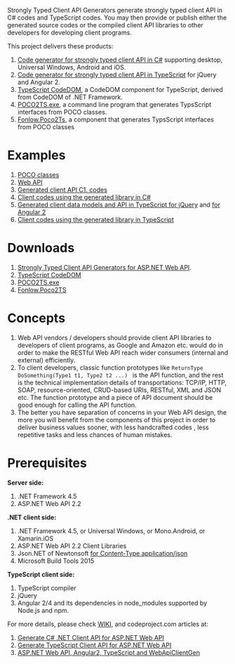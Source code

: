Strongly Typed Client API Generators generate strongly typed client API in C# codes and TypeScript codes. You may then provide or publish either the generated source codes or the compiled client API libraries to other developers for developing client programs.

This project delivers these products:
1. [Code generator for strongly typed client API in C#](https://github.com/zijianhuang/webapiclientgen/wiki/Documentation) supporting desktop, Universal Windows, Android and iOS. 
1. [Code generator for strongly typed client API in TypeScript](https://github.com/zijianhuang/webapiclientgen/wiki/Code-generator-for-strongly-typed-client-API-in-TypeScript) for jQuery and Angular 2.
1. [TypeScript CodeDOM](https://github.com/zijianhuang/webapiclientgen/wiki/TypeScript-CodeDOM), a CodeDOM component for TypeScript, derived from CodeDOM of .NET Framework.
1. [POCO2TS.exe](https://github.com/zijianhuang/webapiclientgen/wiki/POCO2TS.exe), a command line program that generates TypsScript interfaces from POCO classes.
1. [Fonlow.Poco2Ts](https://github.com/zijianhuang/webapiclientgen/wiki/Fonlow.Poco2Ts), a component that generates TypsScript interfaces from POCO classes

# Examples

1. [POCO classes](https://github.com/zijianhuang/webapiclientgen/blob/master/DemoWebApi.DemoData/Entities.cs)
1. [Web API](https://github.com/zijianhuang/webapiclientgen/blob/master/DemoWebApi/Controllers/EntitiesController.cs)
1. [Generated client API C1. codes](https://github.com/zijianhuang/webapiclientgen/blob/master/DemoWebApi.ClientApi/WebApiClientAuto.cs)
1. [Client codes using the generated library in C#](https://github.com/zijianhuang/webapiclientgen/blob/master/Tests/IntegrationTests/EntitiesApiIntegration.cs)
1. [Generated client data models and API in TypeScript for jQuery](https://github.com/zijianhuang/webapiclientgen/blob/master/DemoWebApi/Scripts/ClientApi/WebApiClientAuto.ts) and [for Angular 2](https://github.com/zijianhuang/webapiclientgen/tree/master/DemoAngular2/clientapi/WebApiNG2ClientAuto.ts)
1. [Client codes using the generated library in TypeScript](https://github.com/zijianhuang/webapiclientgen/blob/master/DemoWebApi/Scripts/tests/demo.tests.ts)

# Downloads
1. [Strongly Typed Client API Generators for ASP.NET Web API](https://www.nuget.org/packages/Fonlow.WebApiClientGen/).
1. [TypeScript CodeDOM](https://www.nuget.org/packages/Fonlow.TypeScriptCodeDOM)
1. [POCO2TS.exe](https://github.com/zijianhuang/webapiclientgen/wiki/POCO2TS.zip)
1. [Fonlow.Poco2TS](https://www.nuget.org/packages/Fonlow.Poco2Ts) 

# Concepts
1. Web API vendors / developers should provide client API libraries to developers of client programs, as Google and Amazon etc. would do in order to make the RESTful Web API reach wider consumers (internal and external) efficiently.
1. To client developers, classic function prototypes like `ReturnType DoSomething(Type1 t1, Type2 t2 ...) ` is the API function, and the rest is the technical implementation details of transportations: TCP/IP, HTTP, SOAP, resource-oriented, CRUD-based URIs, RESTful, XML and JSON etc. The function prototype and a piece of API document should be good enough for calling the API function.
1. The better you have separation of concerns in your Web API design, the more you will benefit from the components of this project in order to deliver business values sooner, with less handcrafted codes , less repetitive tasks and less chances of human mistakes.

# Prerequisites

**Server side:**
1. .NET Framework 4.5
1. ASP.NET Web API 2.2


**.NET client side:**
1. .NET Framework 4.5, or Universal Windows, or Mono.Android, or Xamarin.iOS
1. ASP.NET Web API 2.2 Client Libraries
1. Json.NET of Newtonsoft [for Content-Type application/json](http://www.asp.net/web-api/overview/formats-and-model-binding/content-negotiation)
1. Microsoft Build Tools 2015

**TypeScript client side:**
1. TypeScript compiler
1. jQuery
1. Angular 2/4 and its dependencies in node_modules supported by Node.js and npm.



For more details, please check [WIKI](https://github.com/zijianhuang/webapiclientgen/wiki), and codeproject.com articles at:
1. [Generate C# .NET Client API for ASP.NET Web API](https://www.codeproject.com/Articles/1074039/Generate-Csharp-Client-API-for-ASP-NET-Web-API)
1. [Generate TypeScript Client API for ASP.NET Web API](https://www.codeproject.com/articles/1053601/generate-typescript-client-api-for-asp-net-web-api)
1. [ASP.NET Web API, Angular2, TypeScript and WebApiClientGen](https://www.codeproject.com/Articles/1165571/ASP-NET-Web-API-Angular-TypeScript-and-WebApiClie)
